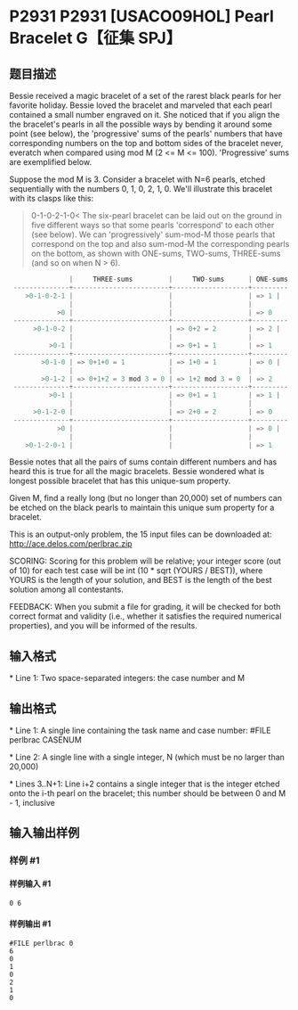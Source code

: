 # P2931 P2931 [USACO09HOL] Pearl Bracelet G【征集 SPJ】

## 题目描述

Bessie received a magic bracelet of a set of the rarest black pearls for her favorite holiday. Bessie loved the bracelet and marveled that each pearl contained a small number engraved on it. She noticed that if you align the the bracelet's pearls in all the possible ways by bending it around some point (see below), the 'progressive' sums of the pearls' numbers that have corresponding numbers on the top and bottom sides of the bracelet never, everatch when compared using mod M (2 <= M <= 100). 'Progressive' sums are exemplified below.

Suppose the mod M is 3. Consider a bracelet with N=6 pearls, etched sequentially with the numbers 0, 1, 0, 2, 1, 0. We'll illustrate this bracelet with its clasps like this:

>0-1-0-2-1-0< 
The six-pearl bracelet can be laid out on the ground in five different ways so that some pearls 'correspond' to each other (see below). We can 'progressively' sum-mod-M those pearls that correspond on the top and also sum-mod-M the corresponding pearls on the bottom, as shown with ONE-sums, TWO-sums, THREE-sums (and so on when N > 6).

```cpp
               |     THREE-sums         |     TWO-sums      | ONE-sums
 --------------+------------------------+-------------------+--------- 
    >0-1-0-2-1 |                        |                   | => 1 |
               |                        |                   | 
            >0 |                        |                   | => 0 
 --------------+------------------------+-------------------+--------- 
      >0-1-0-2 |                        | => 0+2 = 2        | => 2 | 
               |                        |                   | 
          >0-1 |                        | => 0+1 = 1        | => 1 
 --------------+------------------------+-------------------+--------- 
        >0-1-0 | => 0+1+0 = 1           | => 1+0 = 1        | => 0 | 
               |                        |                   | 
        >0-1-2 | => 0+1+2 = 3 mod 3 = 0 | => 1+2 mod 3 = 0  | => 2 
 --------------+------------------------+-------------------+--------- 
          >0-1 |                        | => 0+1 = 1        | => 1 | 
               |                        |                   | 
      >0-1-2-0 |                        | => 2+0 = 2        | => 0 
 --------------+------------------------+-------------------+--------- 
            >0 |                        |                   | => 0 | 
               |                        |                   | 
    >0-1-2-0-1 |                        |                   | => 1 
```



Bessie notes that all the pairs of sums contain different numbers and has heard this is true for all the magic bracelets. Bessie wondered what is longest possible bracelet that has this unique-sum property.

Given M, find a really long (but no longer than 20,000) set of numbers can be etched on the black pearls to maintain this unique sum property for a bracelet.

This is an output-only problem, the 15 input files can be downloaded at: http://ace.delos.com/perlbrac.zip

SCORING: Scoring for this problem will be relative; your integer score (out of 10) for each test case will be int (10 \* sqrt (YOURS / BEST)), where YOURS is the length of your solution, and BEST is the length of the best solution among all contestants.

FEEDBACK: When you submit a file for grading, it will be checked for both correct format and validity (i.e., whether it satisfies the required numerical properties), and you will be informed of the results.


## 输入格式

\* Line 1: Two space-separated integers: the case number and M


## 输出格式

\* Line 1: A single line containing the task name and case number: #FILE perlbrac CASENUM

\* Line 2: A single line with a single integer, N (which must be no larger than 20,000)

\* Lines 3..N+1: Line i+2 contains a single integer that is the integer etched onto the i-th pearl on the bracelet; this number should be between 0 and M - 1, inclusive


## 输入输出样例

### 样例 #1

#### 样例输入 #1

```
0 6
```

#### 样例输出 #1

```
#FILE perlbrac 0 
6 
0 
1 
0 
2 
1 
0
```
